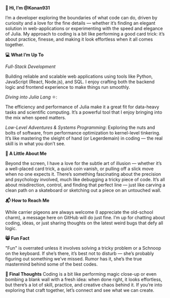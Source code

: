 **👋 Hi, I’m @Konan931**

I’m a developer exploring the boundaries of what code can do, driven by curiosity and a love for the fine details — whether it’s finding an elegant solution in web-applications or experimenting with the speed and elegance of Julia. My approach to coding is a bit like performing a good card trick: it’s about practice, finesse, and making it look effortless when it all comes together.

**💻 What I’m Up To**

_Full-Stack Development_

Building reliable and scalable web applications using tools like Python, JavaScript (React, Node.js), and SQL. I enjoy crafting both the backend logic and frontend experience to make things run smoothly.

_Diving into Julia Lang_ ⚛️:

The efficiency and performance of Julia make it a great fit for data-heavy tasks and scientific computing. It’s a powerful tool that I enjoy bringing into the mix when speed matters.

_Low-Level Adventures & Systems Programming_:
Exploring the nuts and bolts of software, from performance optimization to kernel-level tinkering. It’s like mastering the sleight of hand (or Legerdemain) in coding — the real skill is in what you don’t see.

**🎩 A Little About Me**

Beyond the screen, I have a love for the subtle art of illusion — whether it’s a well-placed card trick, a quick coin vanish, or pulling off a slick move when no one expects it. There’s something fascinating about the precision and psychology involved, much like debugging a tricky piece of code. It’s all about misdirection, control, and finding that perfect line — just like carving a clean path on a skateboard or sketching out a piece on an untouched wall.

**📬 How to Reach Me**

While carrier pigeons are always welcome (I appreciate the old-school charm), a message here on GitHub will do just fine. I’m up for chatting about coding, ideas, or just sharing thoughts on the latest weird bugs that defy all logic.

**😸 Fun Fact**

"Fun" is overrated unless it involves solving a tricky problem or a Schnoop on the keyboard. If she’s there, it’s best not to disturb — she’s probably figuring out something we’ve missed. Rumor has it, she’s the true mastermind behind some of the best codes.

**💭 Final Thoughts**
Coding is a bit like performing magic close-up or even bombing a blank wall with a fresh idea: when done right, it looks effortless, but there’s a lot of skill, practice, and creative chaos behind it. If you’re into exploring that craft together, let’s connect and see what we can create.

<!--- Konan931/Konan931 is a ✨ special ✨ repository because its `README.md` appears on your GitHub profile. You can click the Preview link to take a look at your changes. --->
